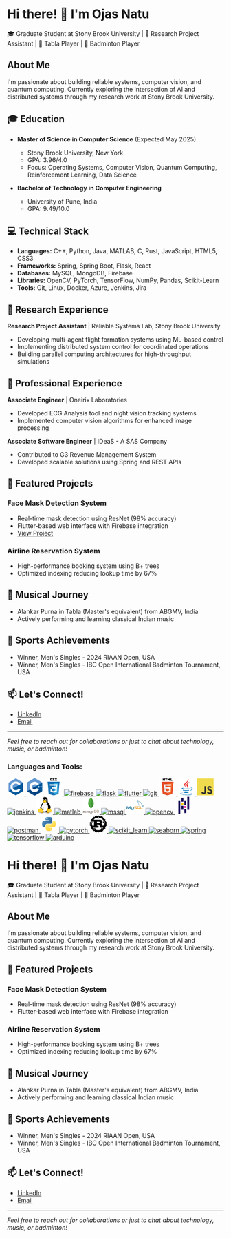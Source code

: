 # Hi there! 👋 I'm Ojas Natu

🎓 Graduate Student at Stony Brook University | 🔬 Research Project Assistant | 🎵 Tabla Player | 🏸 Badminton Player

## About Me
I'm passionate about building reliable systems, computer vision, and quantum computing. Currently exploring the intersection of AI and distributed systems through my research work at Stony Brook University.

## 🎓 Education
- **Master of Science in Computer Science** (Expected May 2025)
  - Stony Brook University, New York
  - GPA: 3.96/4.0
  - Focus: Operating Systems, Computer Vision, Quantum Computing, Reinforcement Learning, Data Science

- **Bachelor of Technology in Computer Engineering**
  - University of Pune, India
  - GPA: 9.49/10.0

## 💻 Technical Stack
- **Languages:** C++, Python, Java, MATLAB, C, Rust, JavaScript, HTML5, CSS3
- **Frameworks:** Spring, Spring Boot, Flask, React
- **Databases:** MySQL, MongoDB, Firebase
- **Libraries:** OpenCV, PyTorch, TensorFlow, NumPy, Pandas, Scikit-Learn
- **Tools:** Git, Linux, Docker, Azure, Jenkins, Jira

## 🔬 Research Experience
**Research Project Assistant** | Reliable Systems Lab, Stony Brook University
- Developing multi-agent flight formation systems using ML-based control
- Implementing distributed system control for coordinated operations
- Building parallel computing architectures for high-throughput simulations

## 💼 Professional Experience
**Associate Engineer** | Oneirix Laboratories
- Developed ECG Analysis tool and night vision tracking systems
- Implemented computer vision algorithms for enhanced image processing

**Associate Software Engineer** | IDeaS - A SAS Company
- Contributed to G3 Revenue Management System
- Developed scalable solutions using Spring and REST APIs

## 🚀 Featured Projects
### Face Mask Detection System
- Real-time mask detection using ResNet (98% accuracy)
- Flutter-based web interface with Firebase integration
- [View Project](project-link-here)

### Airline Reservation System
- High-performance booking system using B+ trees
- Optimized indexing reducing lookup time by 67%

## 🎵 Musical Journey
- Alankar Purna in Tabla (Master's equivalent) from ABGMV, India
- Actively performing and learning classical Indian music

## 🏸 Sports Achievements
- Winner, Men's Singles - 2024 RIAAN Open, USA
- Winner, Men's Singles - IBC Open International Badminton Tournament, USA

## 📫 Let's Connect!
- [LinkedIn](https://linkedin.com/in/ojas-natu)
- [Email](mailto:onatu@stonybrook.edu)

---
*Feel free to reach out for collaborations or just to chat about technology, music, or badminton!*

<h3 align="left">Languages and Tools:</h3>
<p align="left"><a href="https://www.cprogramming.com/" target="_blank" rel="noreferrer"> <img src="https://raw.githubusercontent.com/devicons/devicon/master/icons/c/c-original.svg" alt="c" width="40" height="40"/> </a> <a href="https://www.w3schools.com/cpp/" target="_blank" rel="noreferrer"> <img src="https://raw.githubusercontent.com/devicons/devicon/master/icons/cplusplus/cplusplus-original.svg" alt="cplusplus" width="40" height="40"/> </a> <a href="https://www.w3schools.com/css/" target="_blank" rel="noreferrer"> <img src="https://raw.githubusercontent.com/devicons/devicon/master/icons/css3/css3-original-wordmark.svg" alt="css3" width="40" height="40"/> </a> <a href="https://firebase.google.com/" target="_blank" rel="noreferrer"> <img src="https://www.vectorlogo.zone/logos/firebase/firebase-icon.svg" alt="firebase" width="40" height="40"/> </a> <a href="https://flask.palletsprojects.com/" target="_blank" rel="noreferrer"> <img src="https://www.vectorlogo.zone/logos/pocoo_flask/pocoo_flask-icon.svg" alt="flask" width="40" height="40"/> </a> <a href="https://flutter.dev" target="_blank" rel="noreferrer"> <img src="https://www.vectorlogo.zone/logos/flutterio/flutterio-icon.svg" alt="flutter" width="40" height="40"/> </a> <a href="https://git-scm.com/" target="_blank" rel="noreferrer"> <img src="https://www.vectorlogo.zone/logos/git-scm/git-scm-icon.svg" alt="git" width="40" height="40"/> </a> <a href="https://www.w3.org/html/" target="_blank" rel="noreferrer"> <img src="https://raw.githubusercontent.com/devicons/devicon/master/icons/html5/html5-original-wordmark.svg" alt="html5" width="40" height="40"/> </a> <a href="https://www.java.com" target="_blank" rel="noreferrer"> <img src="https://raw.githubusercontent.com/devicons/devicon/master/icons/java/java-original.svg" alt="java" width="40" height="40"/> </a> <a href="https://developer.mozilla.org/en-US/docs/Web/JavaScript" target="_blank" rel="noreferrer"> <img src="https://raw.githubusercontent.com/devicons/devicon/master/icons/javascript/javascript-original.svg" alt="javascript" width="40" height="40"/> </a> <a href="https://www.jenkins.io" target="_blank" rel="noreferrer"> <img src="https://www.vectorlogo.zone/logos/jenkins/jenkins-icon.svg" alt="jenkins" width="40" height="40"/> </a> <a href="https://www.linux.org/" target="_blank" rel="noreferrer"> <img src="https://raw.githubusercontent.com/devicons/devicon/master/icons/linux/linux-original.svg" alt="linux" width="40" height="40"/> </a> <a href="https://www.mathworks.com/" target="_blank" rel="noreferrer"> <img src="https://upload.wikimedia.org/wikipedia/commons/2/21/Matlab_Logo.png" alt="matlab" width="40" height="40"/> </a> <a href="https://www.mongodb.com/" target="_blank" rel="noreferrer"> <img src="https://raw.githubusercontent.com/devicons/devicon/master/icons/mongodb/mongodb-original-wordmark.svg" alt="mongodb" width="40" height="40"/> </a> <a href="https://www.microsoft.com/en-us/sql-server" target="_blank" rel="noreferrer"> <img src="https://www.svgrepo.com/show/303229/microsoft-sql-server-logo.svg" alt="mssql" width="40" height="40"/> </a> <a href="https://www.mysql.com/" target="_blank" rel="noreferrer"> <img src="https://raw.githubusercontent.com/devicons/devicon/master/icons/mysql/mysql-original-wordmark.svg" alt="mysql" width="40" height="40"/> </a> <a href="https://opencv.org/" target="_blank" rel="noreferrer"> <img src="https://www.vectorlogo.zone/logos/opencv/opencv-icon.svg" alt="opencv" width="40" height="40"/> </a> <a href="https://pandas.pydata.org/" target="_blank" rel="noreferrer"> <img src="https://raw.githubusercontent.com/devicons/devicon/2ae2a900d2f041da66e950e4d48052658d850630/icons/pandas/pandas-original.svg" alt="pandas" width="40" height="40"/> </a> <a href="https://postman.com" target="_blank" rel="noreferrer"> <img src="https://www.vectorlogo.zone/logos/getpostman/getpostman-icon.svg" alt="postman" width="40" height="40"/> </a> <a href="https://www.python.org" target="_blank" rel="noreferrer"> <img src="https://raw.githubusercontent.com/devicons/devicon/master/icons/python/python-original.svg" alt="python" width="40" height="40"/> </a> <a href="https://pytorch.org/" target="_blank" rel="noreferrer"> <img src="https://www.vectorlogo.zone/logos/pytorch/pytorch-icon.svg" alt="pytorch" width="40" height="40"/> </a> <a href="https://www.rust-lang.org" target="_blank" rel="noreferrer"> <img src="https://raw.githubusercontent.com/devicons/devicon/master/icons/rust/rust-plain.svg" alt="rust" width="40" height="40"/> </a> <a href="https://scikit-learn.org/" target="_blank" rel="noreferrer"> <img src="https://upload.wikimedia.org/wikipedia/commons/0/05/Scikit_learn_logo_small.svg" alt="scikit_learn" width="40" height="40"/> </a> <a href="https://seaborn.pydata.org/" target="_blank" rel="noreferrer"> <img src="https://seaborn.pydata.org/_images/logo-mark-lightbg.svg" alt="seaborn" width="40" height="40"/> </a> <a href="https://spring.io/" target="_blank" rel="noreferrer"> <img src="https://www.vectorlogo.zone/logos/springio/springio-icon.svg" alt="spring" width="40" height="40"/> </a> <a href="https://www.tensorflow.org" target="_blank" rel="noreferrer"> <img src="https://www.vectorlogo.zone/logos/tensorflow/tensorflow-icon.svg" alt="tensorflow" width="40" height="40"/> </a> <a href="https://www.arduino.cc/" target="_blank" rel="noreferrer"> <img src="https://cdn.worldvectorlogo.com/logos/arduino-1.svg" alt="arduino" width="40" height="40"/> </a></p>

# Hi there! 👋 I'm Ojas Natu

🎓 Graduate Student at Stony Brook University | 🔬 Research Project Assistant | 🎵 Tabla Player | 🏸 Badminton Player

## About Me
I'm passionate about building reliable systems, computer vision, and quantum computing. Currently exploring the intersection of AI and distributed systems through my research work at Stony Brook University.

## 🚀 Featured Projects
### Face Mask Detection System
- Real-time mask detection using ResNet (98% accuracy)
- Flutter-based web interface with Firebase integration

### Airline Reservation System
- High-performance booking system using B+ trees
- Optimized indexing reducing lookup time by 67%

## 🎵 Musical Journey
- Alankar Purna in Tabla (Master's equivalent) from ABGMV, India
- Actively performing and learning classical Indian music

## 🏸 Sports Achievements
- Winner, Men's Singles - 2024 RIAAN Open, USA
- Winner, Men's Singles - IBC Open International Badminton Tournament, USA

## 📫 Let's Connect!
- [LinkedIn](https://linkedin.com/in/ojas-natu)
- [Email](mailto:onatu@stonybrook.edu)

---
*Feel free to reach out for collaborations or just to chat about technology, music, or badminton!*
